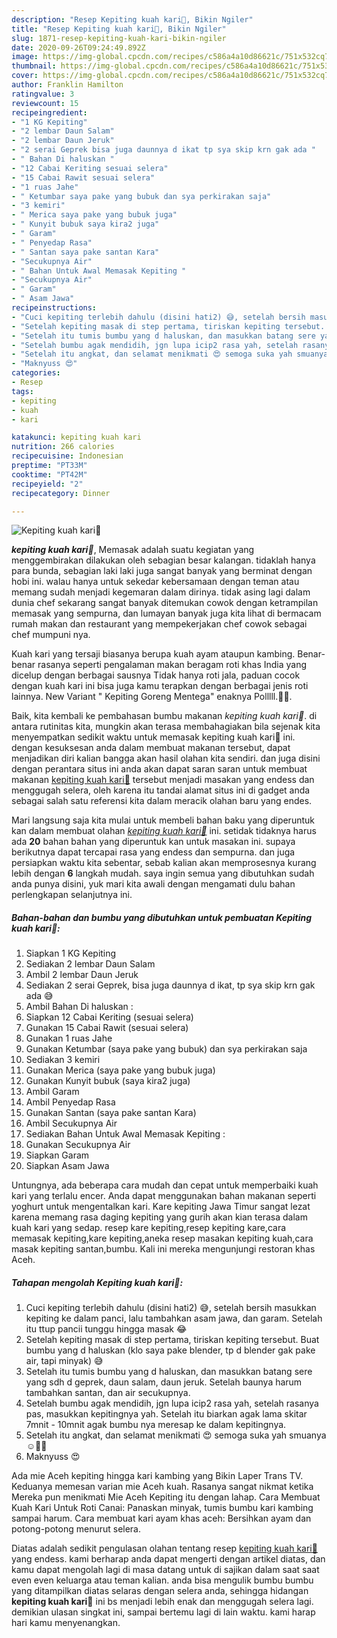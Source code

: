 ```yaml
---
description: "Resep Kepiting kuah kari🤤, Bikin Ngiler"
title: "Resep Kepiting kuah kari🤤, Bikin Ngiler"
slug: 1871-resep-kepiting-kuah-kari-bikin-ngiler
date: 2020-09-26T09:24:49.892Z
image: https://img-global.cpcdn.com/recipes/c586a4a10d86621c/751x532cq70/kepiting-kuah-kari🤤-foto-resep-utama.jpg
thumbnail: https://img-global.cpcdn.com/recipes/c586a4a10d86621c/751x532cq70/kepiting-kuah-kari🤤-foto-resep-utama.jpg
cover: https://img-global.cpcdn.com/recipes/c586a4a10d86621c/751x532cq70/kepiting-kuah-kari🤤-foto-resep-utama.jpg
author: Franklin Hamilton
ratingvalue: 3
reviewcount: 15
recipeingredient:
- "1 KG Kepiting"
- "2 lembar Daun Salam"
- "2 lembar Daun Jeruk"
- "2 serai Geprek bisa juga daunnya d ikat tp sya skip krn gak ada "
- " Bahan Di haluskan "
- "12 Cabai Keriting sesuai selera"
- "15 Cabai Rawit sesuai selera"
- "1 ruas Jahe"
- " Ketumbar saya pake yang bubuk dan sya perkirakan saja"
- "3 kemiri"
- " Merica saya pake yang bubuk juga"
- " Kunyit bubuk saya kira2 juga"
- " Garam"
- " Penyedap Rasa"
- " Santan saya pake santan Kara"
- "Secukupnya Air"
- " Bahan Untuk Awal Memasak Kepiting "
- "Secukupnya Air"
- " Garam"
- " Asam Jawa"
recipeinstructions:
- "Cuci kepiting terlebih dahulu (disini hati2) 😅, setelah bersih masukkan kepiting ke dalam panci, lalu tambahkan asam jawa, dan garam. Setelah itu ttup pancii tunggu hingga masak 😂"
- "Setelah kepiting masak di step pertama, tiriskan kepiting tersebut. Buat bumbu yang d haluskan (klo saya pake blender, tp d blender gak pake air, tapi minyak) 😅"
- "Setelah itu tumis bumbu yang d haluskan, dan masukkan batang sere yang sdh d geprek, daun salam, daun jeruk. Setelah baunya harum tambahkan santan, dan air secukupnya."
- "Setelah bumbu agak mendidih, jgn lupa icip2 rasa yah, setelah rasanya pas, masukkan kepitingnya yah. Setelah itu biarkan agak lama skitar 7mnit - 10mnit agak bumbu nya meresap ke dalam kepitingnya."
- "Setelah itu angkat, dan selamat menikmati 😍 semoga suka yah smuanya ☺️🙏🏻"
- "Maknyuss 😍"
categories:
- Resep
tags:
- kepiting
- kuah
- kari

katakunci: kepiting kuah kari 
nutrition: 266 calories
recipecuisine: Indonesian
preptime: "PT33M"
cooktime: "PT42M"
recipeyield: "2"
recipecategory: Dinner

---
```



![Kepiting kuah kari🤤](https://img-global.cpcdn.com/recipes/c586a4a10d86621c/751x532cq70/kepiting-kuah-kari🤤-foto-resep-utama.jpg)

<b><i>kepiting kuah kari🤤</i></b>, Memasak adalah suatu kegiatan yang menggembirakan dilakukan oleh sebagian besar kalangan. tidaklah hanya para bunda, sebagian laki laki juga sangat banyak yang berminat dengan hobi ini. walau hanya untuk sekedar kebersamaan dengan teman atau memang sudah menjadi kegemaran dalam dirinya. tidak asing lagi dalam dunia chef sekarang sangat banyak ditemukan cowok dengan ketrampilan memasak yang sempurna, dan lumayan banyak juga kita lihat di bermacam rumah makan dan restaurant yang mempekerjakan chef cowok sebagai chef mumpuni nya.

Kuah kari yang tersaji biasanya berupa kuah ayam ataupun kambing. Benar-benar rasanya seperti pengalaman makan beragam roti khas India yang dicelup dengan berbagai sausnya Tidak hanya roti jala, paduan cocok dengan kuah kari ini bisa juga kamu terapkan dengan berbagai jenis roti lainnya. New Variant &#34; Kepiting Goreng Mentega&#34; enaknya Polllll.🦀😚.

Baik, kita kembali ke pembahasan bumbu makanan <i>kepiting kuah kari🤤</i>. di antara rutinitas kita, mungkin akan terasa membahagiakan bila sejenak kita menyempatkan sedikit waktu untuk memasak kepiting kuah kari🤤 ini. dengan kesuksesan anda dalam membuat makanan tersebut, dapat menjadikan diri kalian bangga akan hasil olahan kita sendiri. dan juga disini dengan perantara situs ini anda akan dapat saran saran untuk membuat makanan <u>kepiting kuah kari🤤</u> tersebut menjadi masakan yang endess dan menggugah selera, oleh karena itu tandai alamat situs ini di gadget anda sebagai salah satu referensi kita dalam meracik olahan baru yang endes.


Mari langsung saja kita mulai untuk membeli bahan baku yang diperuntuk kan dalam membuat olahan <u><i>kepiting kuah kari🤤</i></u> ini. setidak tidaknya harus ada <b>20</b> bahan bahan yang diperuntuk kan untuk masakan ini. supaya berikutnya dapat tercapai rasa yang endess dan sempurna. dan juga persiapkan waktu kita sebentar, sebab kalian akan memprosesnya kurang lebih dengan <b>6</b> langkah mudah. saya ingin semua yang dibutuhkan sudah anda punya disini, yuk mari kita awali dengan mengamati dulu bahan perlengkapan selanjutnya ini.

<!--inarticleads1-->

##### Bahan-bahan dan bumbu yang dibutuhkan untuk pembuatan Kepiting kuah kari🤤:

1. Siapkan 1 KG Kepiting
1. Sediakan 2 lembar Daun Salam
1. Ambil 2 lembar Daun Jeruk
1. Sediakan 2 serai Geprek, bisa juga daunnya d ikat, tp sya skip krn gak ada 😅
1. Ambil  Bahan Di haluskan :
1. Siapkan 12 Cabai Keriting (sesuai selera)
1. Gunakan 15 Cabai Rawit (sesuai selera)
1. Gunakan 1 ruas Jahe
1. Gunakan  Ketumbar (saya pake yang bubuk) dan sya perkirakan saja
1. Sediakan 3 kemiri
1. Gunakan  Merica (saya pake yang bubuk juga)
1. Gunakan  Kunyit bubuk (saya kira2 juga)
1. Ambil  Garam
1. Ambil  Penyedap Rasa
1. Gunakan  Santan (saya pake santan Kara)
1. Ambil Secukupnya Air
1. Sediakan  Bahan Untuk Awal Memasak Kepiting :
1. Gunakan Secukupnya Air
1. Siapkan  Garam
1. Siapkan  Asam Jawa


Untungnya, ada beberapa cara mudah dan cepat untuk memperbaiki kuah kari yang terlalu encer. Anda dapat menggunakan bahan makanan seperti yoghurt untuk mengentalkan kari. Kare kepiting Jawa Timur sangat lezat karena memang rasa daging kepiting yang gurih akan kian terasa dalam kuah kari yang sedap. resep kare kepiting,resep kepiting kare,cara memasak kepiting,kare kepiting,aneka resep masakan kepiting kuah,cara masak kepiting santan,bumbu. Kali ini mereka mengunjungi restoran khas Aceh. 

<!--inarticleads2-->

##### Tahapan mengolah Kepiting kuah kari🤤:

1. Cuci kepiting terlebih dahulu (disini hati2) 😅, setelah bersih masukkan kepiting ke dalam panci, lalu tambahkan asam jawa, dan garam. Setelah itu ttup pancii tunggu hingga masak 😂
1. Setelah kepiting masak di step pertama, tiriskan kepiting tersebut. Buat bumbu yang d haluskan (klo saya pake blender, tp d blender gak pake air, tapi minyak) 😅
1. Setelah itu tumis bumbu yang d haluskan, dan masukkan batang sere yang sdh d geprek, daun salam, daun jeruk. Setelah baunya harum tambahkan santan, dan air secukupnya.
1. Setelah bumbu agak mendidih, jgn lupa icip2 rasa yah, setelah rasanya pas, masukkan kepitingnya yah. Setelah itu biarkan agak lama skitar 7mnit - 10mnit agak bumbu nya meresap ke dalam kepitingnya.
1. Setelah itu angkat, dan selamat menikmati 😍 semoga suka yah smuanya ☺️🙏🏻
1. Maknyuss 😍


Ada mie Aceh kepiting hingga kari kambing yang Bikin Laper Trans TV. Keduanya memesan varian mie Aceh kuah. Rasanya sangat nikmat ketika Mereka pun menikmati Mie Aceh Kepiting itu dengan lahap. Cara Membuat Kuah Kari Untuk Roti Canai: Panaskan minyak, tumis bumbu kari kambing sampai harum. Cara membuat kari ayam khas aceh: Bersihkan ayam dan potong-potong menurut selera. 

Diatas adalah sedikit pengulasan olahan tentang resep <u>kepiting kuah kari🤤</u> yang endess. kami berharap anda dapat mengerti dengan artikel diatas, dan kamu dapat mengolah lagi di masa datang untuk di sajikan dalam saat saat even even keluarga atau teman kalian. anda bisa mengulik bumbu bumbu yang ditampilkan diatas selaras dengan selera anda, sehingga hidangan <b>kepiting kuah kari🤤</b> ini bs menjadi lebih enak dan menggugah selera lagi. demikian ulasan singkat ini, sampai bertemu lagi di lain waktu. kami harap hari kamu menyenangkan.
